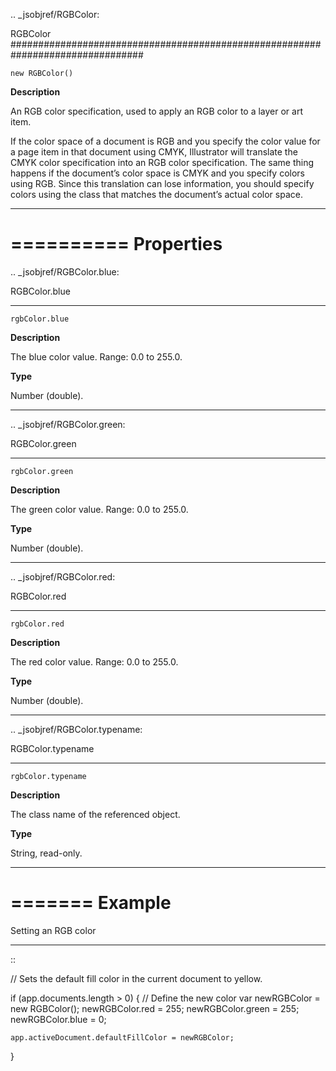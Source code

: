.. _jsobjref/RGBColor:

RGBColor
################################################################################

``new RGBColor()``

**Description**

An RGB color specification, used to apply an RGB color to a layer or art item.

If the color space of a document is RGB and you specify the color value for a page item in that document using CMYK, Illustrator will translate the CMYK color specification into an RGB color specification. The same thing happens if the document’s color space is CMYK and you specify colors using RGB. Since this translation can lose information, you should specify colors using the class that matches the document’s actual color space.

----

==========
Properties
==========

.. _jsobjref/RGBColor.blue:

RGBColor.blue
********************************************************************************

``rgbColor.blue``

**Description**

The blue color value. Range: 0.0 to 255.0.

**Type**

Number (double).

----

.. _jsobjref/RGBColor.green:

RGBColor.green
********************************************************************************

``rgbColor.green``

**Description**

The green color value. Range: 0.0 to 255.0.

**Type**

Number (double).

----

.. _jsobjref/RGBColor.red:

RGBColor.red
********************************************************************************

``rgbColor.red``

**Description**

The red color value. Range: 0.0 to 255.0.

**Type**

Number (double).

----

.. _jsobjref/RGBColor.typename:

RGBColor.typename
********************************************************************************

``rgbColor.typename``

**Description**

The class name of the referenced object.

**Type**

String, read-only.

----

=======
Example
=======

Setting an RGB color
********************************************************************************

::

  // Sets the default fill color in the current document to yellow.

  if (app.documents.length > 0) {
    // Define the new color
    var newRGBColor = new RGBColor();
    newRGBColor.red = 255;
    newRGBColor.green = 255;
    newRGBColor.blue = 0;

    app.activeDocument.defaultFillColor = newRGBColor;
  }
